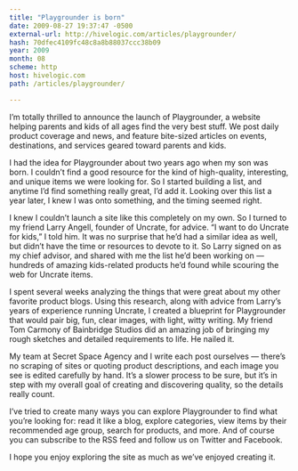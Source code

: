 ```yaml
---
title: "Playgrounder is born"
date: 2009-08-27 19:37:47 -0500
external-url: http://hivelogic.com/articles/playgrounder/
hash: 70dfec4109fc48c8a8b88037ccc38b09
year: 2009
month: 08
scheme: http
host: hivelogic.com
path: /articles/playgrounder/

---
```



I’m totally thrilled to announce the launch of Playgrounder, a website helping parents and kids of all ages find the very best stuff. We post daily product coverage and news, and feature bite-sized articles on events, destinations, and services geared toward parents and kids.


I had the idea for Playgrounder about two years ago when my son was born. I couldn’t find a good resource for the kind of high-quality, interesting, and unique items we were looking for. So I started building a list, and anytime I’d find something really great, I’d add it. Looking over this list a year later, I knew I was onto something, and the timing seemed right.


I knew I couldn’t launch a site like this completely on my own. So I turned to my friend Larry Angell, founder of Uncrate, for advice. “I want to do Uncrate for kids,” I told him. It was no surprise that he’d had a similar idea as well, but didn’t have the time or resources to devote to it. So Larry signed on as my chief advisor, and shared with me the list he’d been working on — hundreds of amazing kids-related products he’d found while scouring the web for Uncrate items.


I spent several weeks analyzing the things that were great about my other favorite product blogs. Using this research, along with advice from Larry’s years of experience running Uncrate, I created a blueprint for Playgrounder that would pair big, fun, clear images, with light, witty writing. My friend Tom Carmony of Bainbridge Studios did an amazing job of bringing my rough sketches and detailed requirements to life. He nailed it.


My team at Secret Space Agency and I write each post ourselves — there’s no scraping of sites or quoting product descriptions, and each image you see is edited carefully by hand. It’s a slower process to be sure, but it’s in step with my overall goal of creating and discovering quality, so the details really count.


I’ve tried to create many ways you can explore Playgrounder to find what you’re looking for: read it like a blog, explore categories, view items by their recommended age group, search for products, and more. And of course you can subscribe to the RSS feed and follow us on Twitter and Facebook.


I hope you enjoy exploring the site as much as we’ve enjoyed creating it.

